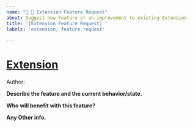 ```yaml
---
name: "🧩 💎 Extension Feature Request"
about: Suggest new Feature or an improvement to existing Extension
title: '[Extension Feature Request] '
labels: 'extension, feature request'

---
```


<!--
  Please provide a proper link to the extension.
  Example: `# [Extension](https://github.com/raycast/extensions/tree/main/extensions/api-icon-list)`.
-->
# [Extension](https://github.com/raycast/extensions/tree/main/extensions/*)
<!--
  Please mention extension's author here. 
  You can check an author handle by looking at the very first commit with the extension.
  Example: `Author: @mattisssa`.
-->
Author: 


<!--
  Please provide a clear and concise description for your idea.
-->

**Describe the feature and the current behavior/state.**

**Who will benefit with this feature?**

**Any Other info.**
